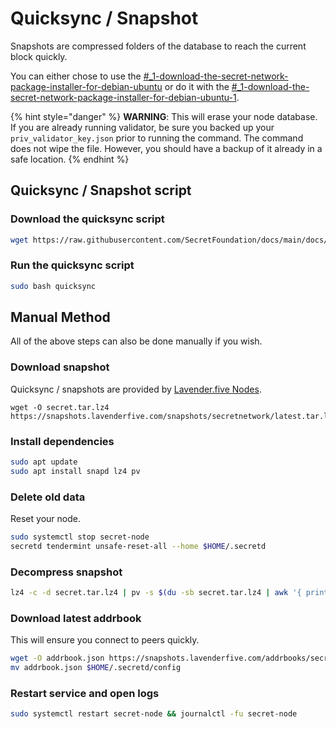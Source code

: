 # Quicksync / Snapshot

Snapshots are compressed folders of the database to reach the current block quickly.

You can either chose to use the [#\_1-download-the-secret-network-package-installer-for-debian-ubuntu](snapshot.md#\_1-download-the-secret-network-package-installer-for-debian-ubuntu "mention") or do it with the [#\_1-download-the-secret-network-package-installer-for-debian-ubuntu-1](snapshot.md#\_1-download-the-secret-network-package-installer-for-debian-ubuntu-1 "mention").

{% hint style="danger" %}
**WARNING**: This will erase your node database. If you are already running validator, be sure you backed up your `priv_validator_key.json` prior to running the command. The command does not wipe the file. However, you should have a backup of it already in a safe location.
{% endhint %}

## Quicksync / Snapshot script <a href="#_1-download-the-secret-network-package-installer-for-debian-ubuntu" id="_1-download-the-secret-network-package-installer-for-debian-ubuntu"></a>

### Download the quicksync script

```bash
wget https://raw.githubusercontent.com/SecretFoundation/docs/main/docs/node-guides/quicksync
```

### Run the quicksync script

```bash
sudo bash quicksync
```

## Manual Method <a href="#_1-download-the-secret-network-package-installer-for-debian-ubuntu" id="_1-download-the-secret-network-package-installer-for-debian-ubuntu"></a>

All of the above steps can also be done manually if you wish.

### Download snapshot

Quicksync / snapshots are provided by [Lavender.five Nodes](https://services.lavenderfive.com/mainnet/secretnetwork/snapshot).

```
wget -O secret.tar.lz4 https://snapshots.lavenderfive.com/snapshots/secretnetwork/latest.tar.lz4
```

### Install dependencies

```bash
sudo apt update
sudo apt install snapd lz4 pv
```

### Delete old data

Reset your node.&#x20;

```bash
sudo systemctl stop secret-node
secretd tendermint unsafe-reset-all --home $HOME/.secretd
```

### Decompress snapshot

```bash
lz4 -c -d secret.tar.lz4 | pv -s $(du -sb secret.tar.lz4 | awk '{ print $1 }') | tar -x -C $HOME/.secretd
```

### Download latest addrbook

This will ensure you connect to peers quickly.

```bash
wget -O addrbook.json https://snapshots.lavenderfive.com/addrbooks/secretnetwork/addrbook.json
mv addrbook.json $HOME/.secretd/config
```

### Restart service and open logs

```bash
sudo systemctl restart secret-node && journalctl -fu secret-node
```


